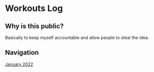 # Workouts Log

## Why is this public?

Basically to keep myself accountable and allow people to steal the idea.

## Navigation

[January 2022](January2022)
